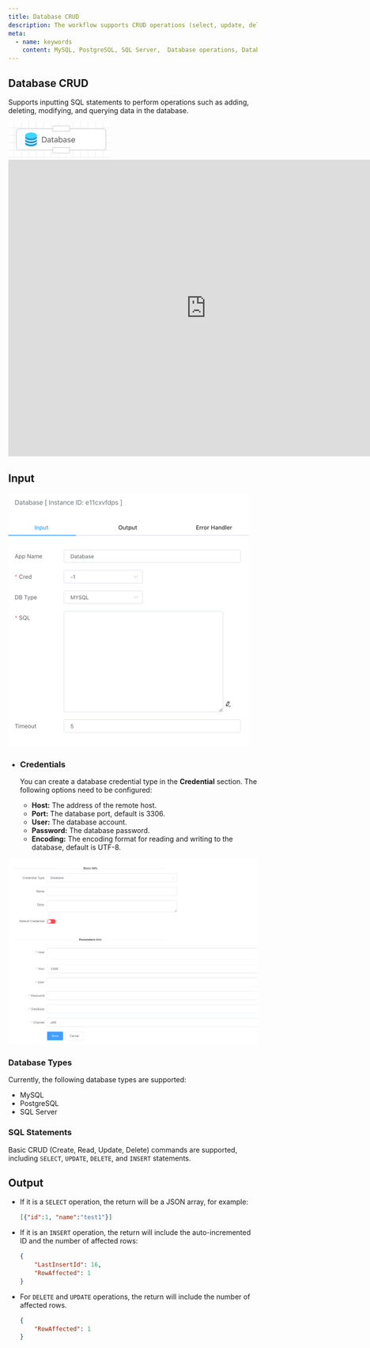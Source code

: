 ```yaml
---
title: Database CRUD
description: The workflow supports CRUD operations (select, update, delete, insert SQL statements) for MySQL, PostgreSQL, and SQL Server databases.
meta:
  - name: keywords
    content: MySQL, PostgreSQL, SQL Server,  Database operations, Database CRUD,  MySQL CRUD, MySQL SELECT, MySQL UPDATE, MySQL INSERT, MySQL DELETE,  MySQL database, MySQL SQL commands,  Workflow development, Low-code development
---
```


## Database CRUD

Supports inputting SQL statements to perform operations such as adding, deleting, modifying, and querying data in the database.

<img src="./img/database_menu.png" alt="image-20241013095858540" style="zoom:50%;" />

<iframe 
    width="800" 
    height="600" 
    src="https://www.youtube.com/embed/qCZ743igGO8"  frameborder="0" 
    allow="accelerometer; autoplay; encrypted-media; gyroscope; picture-in-picture" 
    allowfullscreen>
</iframe>



## Input

<img src="./img/database_input.png" alt="image-20241013095924146" style="zoom:50%;" />

- ### Credentials

  You can create a database credential type in the **Credential** section. The following options need to be configured:

  - **Host:** The address of the remote host.
  - **Port:** The database port, default is 3306.
  - **User:** The database account.
  - **Password:** The database password.
  - **Encoding:** The encoding format for reading and writing to the database, default is UTF-8.

<img src="./img/database_cred.png" alt="image-20241013100011345" style="zoom:67%;" />



### Database Types

Currently, the following database types are supported:

- MySQL
- PostgreSQL
- SQL Server



### SQL Statements

Basic CRUD (Create, Read, Update, Delete) commands are supported, including `SELECT`, `UPDATE`, `DELETE`, and `INSERT` statements.



## Output

- If it is a `SELECT` operation, the return will be a JSON array, for example:

  ```json
  [{"id":1, "name":"test1"}]
  ```

- If it is an `INSERT` operation, the return will include the auto-incremented ID and the number of affected rows:

  ```json
  {
      "LastInsertId": 16,
      "RowAffected": 1
  }
  ```

- For `DELETE` and `UPDATE` operations, the return will include the number of affected rows.

  ```json
  {
      "RowAffected": 1
  }
  ```



